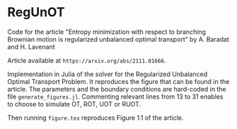 # RegUnOT

Code for the article "Entropy minimization with respect to branching Brownian motion is regularized unbalanced optimal transport" by A. Baradat and H. Lavenant

Article available at `https://arxiv.org/abs/2111.01666`. 

Implementation in Julia of the solver for the Regularized Unbalanced Optimal Transport Problem. It reproduces the figure that can be found in the article. The parameters and the boundary conditions are hard-coded in the file `generate_figures.jl`. Commenting relevant lines from 13 to 31 enables to choose to simulate OT, ROT, UOT or RUOT.

Then running `figure.tex` reproduces Figure 1.1 of the article. 